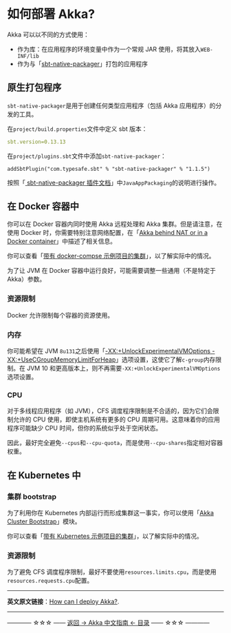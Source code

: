 # 如何部署 Akka?

Akka 可以以不同的方式使用：

- 作为库：在应用程序的环境变量中作为一个常规 JAR 使用，将其放入`WEB-INF/lib`
- 作为与「[sbt-native-packager](https://github.com/sbt/sbt-native-packager)」打包的应用程序

## 原生打包程序

`sbt-native-packager`是用于创建任何类型应用程序（包括 Akka 应用程序）的分发的工具。

在`project/build.properties`文件中定义 sbt 版本：

```yml
sbt.version=0.13.13
```

在`project/plugins.sbt`文件中添加`sbt-native-packager`：

```
addSbtPlugin("com.typesafe.sbt" % "sbt-native-packager" % "1.1.5")
```

按照「[ sbt-native-packager 插件文档](https://sbt-native-packager.readthedocs.io/en/latest/archetypes/java_app/index.html)」中`JavaAppPackaging`的说明进行操作。

## 在 Docker 容器中

你可以在 Docker 容器内同时使用 Akka 远程处理和 Akka 集群。但是请注意，在使用 Docker 时，你需要特别注意网络配置，在「[Akka behind NAT or in a Docker container](https://doc.akka.io/docs/akka/current/remoting.html#remote-configuration-nat)」中描述了相关信息。

你可以查看「[带有 docker-compse 示例项目的集群](https://developer.lightbend.com/start/?group=akka&project=akka-sample-cluster-docker-compose-java)」，以了解实际中的情况。

为了让 JVM 在 Docker 容器中运行良好，可能需要调整一些通用（不是特定于 Akka）参数。

### 资源限制

Docker 允许限制每个容器的资源使用。

### 内存

你可能希望在 JVM `8u131`之后使用「[-XX:+UnlockExperimentalVMOptions -XX:+UseCGroupMemoryLimitForHeap](https://dzone.com/articles/running-a-jvm-in-a-container-without-getting-kille)」选项设置，这使它了解`c-group`内存限制。在 JVM 10 和更高版本上，则不再需要`-XX:+UnlockExperimentalVMOptions`选项设置。

### CPU

对于多线程应用程序（如 JVM），CFS 调度程序限制是不合适的，因为它们会限制允许的 CPU 使用，即使主机系统有更多的 CPU 周期可用。这意味着你的应用程序可能缺少 CPU 时间，但你的系统似乎处于空闲状态。

因此，最好完全避免`--cpus`和`--cpu-quota`，而是使用`--cpu-shares`指定相对容器权重。

## 在 Kubernetes 中
### 集群 bootstrap

为了利用你在 Kubernetes 内部运行而形成集群这一事实，你可以使用「[Akka Cluster Bootstrap](https://doc.akka.io/docs/akka-management/current/bootstrap/)」模块。

你可以查看「[带有 Kubernetes 示例项目的集群]()」，以了解实际中的情况。

### 资源限制

为了避免 CFS 调度程序限制，最好不要使用`resources.limits.cpu`，而是使用`resources.requests.cpu`配置。




----------

**英文原文链接**：[How can I deploy Akka?](https://doc.akka.io/docs/akka/current/additional/deploy.html).



----------
———— ☆☆☆ —— [返回 -> Akka 中文指南 <- 目录](https://github.com/guobinhit/akka-guide/blob/master/README.md) —— ☆☆☆ ————
